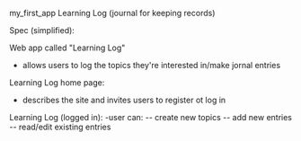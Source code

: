 my_first_app
Learning Log (journal for keeping records)

Spec (simplified):

Web app called "Learning Log"
- allows users to log the topics they're interested in/make jornal entries

Learning Log home page:
- describes the site and invites users to register ot log in 

Learning Log (logged in):
-user can:
-- create new topics
-- add new entries
-- read/edit existing entries


